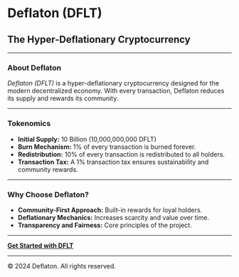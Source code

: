 # Deflaton (DFLT)

## The Hyper-Deflationary Cryptocurrency

---

### About Deflaton

_Deflaton (DFLT)_ is a hyper-deflationary cryptocurrency designed for the modern decentralized economy. With every transaction, Deflaton reduces its supply and rewards its community.

---

### Tokenomics

- **Initial Supply:** 10 Billion (10,000,000,000 DFLT)
- **Burn Mechanism:** 1% of every transaction is burned forever.
- **Redistribution:** 10% of every transaction is redistributed to all holders.
- **Transaction Tax:** A 1% transaction tax ensures sustainability and community rewards.

---

### Why Choose Deflaton?

- **Community-First Approach:** Built-in rewards for loyal holders.
- **Deflationary Mechanics:** Increases scarcity and value over time.
- **Transparency and Fairness:** Core principles of the project.

---

[**Get Started with DFLT**](#)

---

&copy; 2024 Deflaton. All rights reserved.
